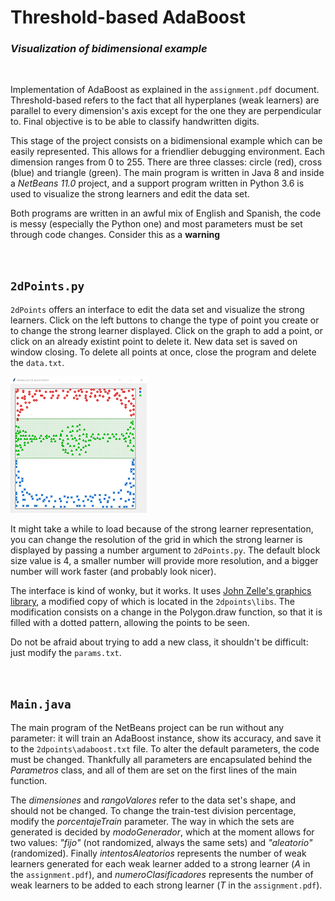 # Threshold-based AdaBoost
### *Visualization of bidimensional example*

<br>

Implementation of AdaBoost as explained in the `assignment.pdf` document. Threshold-based refers to the fact that all hyperplanes (weak learners) are parallel to every dimension's axis except for the one they are perpendicular to. Final objective is to be able to classify handwritten digits.

This stage of the project consists on a bidimensional example which can be easily represented. This allows for a friendlier debugging environment. Each dimension ranges from 0 to 255. There are three classes: circle (red), cross (blue) and triangle (green). The main program is written in Java 8 and inside a _NetBeans 11.0_ project, and a support program written in Python 3.6 is used to visualize the strong learners and edit the data set.

Both programs are written in an awful mix of English and Spanish, the code is messy (especially the Python one) and most parameters must be set through code changes. Consider this as a **warning**

<br>

## `2dPoints.py` 

`2dPoints` offers an interface to edit the data set and visualize the strong learners. Click on the left buttons to change the type of point you create or to change the strong learner displayed. Click on the graph to add a point, or click on an already existint point to delete it. New data set is saved on window closing. To delete all points at once, close the program and delete the `data.txt`.

![Data set editor interface](/2dPointEditor.png)

It might take a while to load because of the strong learner representation, you can change the resolution of the grid in which the strong learner is displayed by passing a number argument to `2dPoints.py`. The default block size value is 4, a smaller number will provide more resolution, and a bigger number will work faster (and probably look nicer).

The interface is kind of wonky, but it works. It uses [John Zelle's graphics library](https://mcsp.wartburg.edu/zelle/python/graphics/graphics.pdf), a modified copy of which is located in the `2dpoints\libs`. The modification consists on a change in the Polygon.draw function, so that it is filled with a dotted pattern, allowing the points to be seen.

Do not be afraid about trying to add a new class, it shouldn't be difficult: just modify the `params.txt`.

<br>

## `Main.java`

The main program of the NetBeans project can be run without any parameter: it will train an AdaBoost instance, show its accuracy, and save it to the `2dpoints\adaboost.txt` file. To alter the default parameters, the code must be changed. Thankfully all parameters are encapsulated behind the *Parametros* class, and all of them are set on the first lines of the main function.

The *dimensiones* and *rangoValores* refer to the data set's shape, and should not be changed. To change the train-test division percentage, modify the *porcentajeTrain* parameter. The way in which the sets are generated is decided by *modoGenerador*, which at the moment allows for two values: *"fijo"* (not randomized, always the same sets) and *"aleatorio"* (randomized). Finally *intentosAleatorios* represents the number of weak learners generated for each weak learner added to a strong learner (*A* in the `assignment.pdf`), and *numeroClasificadores* represents the number of weak learners to be added to each strong learner (*T* in the `assignment.pdf`).
